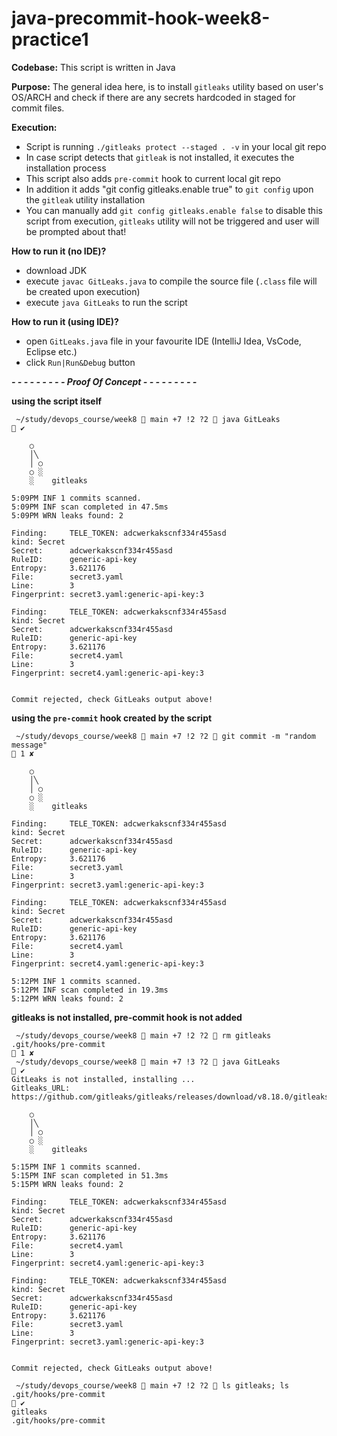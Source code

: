 # java-precommit-hook-week8-practice1

**Codebase:** This script is written in Java

**Purpose:** The general idea here, is to install `gitleaks` utility based on user's OS/ARCH and check if there are any secrets hardcoded in staged for commit files.

**Execution:**  

- Script is running `./gitleaks protect --staged . -v` in your local git repo
- In case script detects that `gitleak` is not installed, it executes the installation process
- This script also adds `pre-commit` hook to current local git repo
- In addition it adds "git config gitleaks.enable true" to `git config` upon the `gitleak` utility installation
- You can manually add `git config gitleaks.enable false` to disable this script from execution, `gitleaks` utility will not be triggered and user will be prompted about that!

**How to run it (no IDE)?**

- download JDK
- execute `javac GitLeaks.java` to compile the source file (`.class` file will be created upon execution)
- execute `java GitLeaks` to run the script


**How to run it (using IDE)?**

- open `GitLeaks.java` file in your favourite IDE (IntelliJ Idea, VsCode, Eclipse etc.)
- click `Run|Run&Debug` button






***- - - - - - - - - Proof Of Concept - - - - - - - - -***



**using the script itself**
````
 ~/study/devops_course/week8  main +7 !2 ?2  java GitLeaks                                                                                                                                                                                     ✔ 

    ○
    │╲
    │ ○
    ○ ░
    ░    gitleaks

5:09PM INF 1 commits scanned.
5:09PM INF scan completed in 47.5ms
5:09PM WRN leaks found: 2

Finding:     TELE_TOKEN: adcwerkakscnf334r455asd
kind: Secret
Secret:      adcwerkakscnf334r455asd
RuleID:      generic-api-key
Entropy:     3.621176
File:        secret3.yaml
Line:        3
Fingerprint: secret3.yaml:generic-api-key:3

Finding:     TELE_TOKEN: adcwerkakscnf334r455asd
kind: Secret
Secret:      adcwerkakscnf334r455asd
RuleID:      generic-api-key
Entropy:     3.621176
File:        secret4.yaml
Line:        3
Fingerprint: secret4.yaml:generic-api-key:3


Commit rejected, check GitLeaks output above!
````



**using the `pre-commit` hook created by the script**

````
 ~/study/devops_course/week8  main +7 !2 ?2  git commit -m "random message"                                                                                                                                                                  1 ✘ 

    ○
    │╲
    │ ○
    ○ ░
    ░    gitleaks

Finding:     TELE_TOKEN: adcwerkakscnf334r455asd
kind: Secret
Secret:      adcwerkakscnf334r455asd
RuleID:      generic-api-key
Entropy:     3.621176
File:        secret3.yaml
Line:        3
Fingerprint: secret3.yaml:generic-api-key:3

Finding:     TELE_TOKEN: adcwerkakscnf334r455asd
kind: Secret
Secret:      adcwerkakscnf334r455asd
RuleID:      generic-api-key
Entropy:     3.621176
File:        secret4.yaml
Line:        3
Fingerprint: secret4.yaml:generic-api-key:3

5:12PM INF 1 commits scanned.
5:12PM INF scan completed in 19.3ms
5:12PM WRN leaks found: 2
````




**gitleaks is not installed, pre-commit hook is not added**

````
 ~/study/devops_course/week8  main +7 !2 ?2  rm gitleaks .git/hooks/pre-commit                                                                                                                                                               1 ✘ 
 ~/study/devops_course/week8  main +7 !3 ?2  java GitLeaks                                                                                                                                                                                     ✔ 
GitLeaks is not installed, installing ...
Gitleaks_URL: https://github.com/gitleaks/gitleaks/releases/download/v8.18.0/gitleaks_8.18.0_darwin_arm64.tar.gz

    ○
    │╲
    │ ○
    ○ ░
    ░    gitleaks

5:15PM INF 1 commits scanned.
5:15PM INF scan completed in 51.3ms
5:15PM WRN leaks found: 2

Finding:     TELE_TOKEN: adcwerkakscnf334r455asd
kind: Secret
Secret:      adcwerkakscnf334r455asd
RuleID:      generic-api-key
Entropy:     3.621176
File:        secret4.yaml
Line:        3
Fingerprint: secret4.yaml:generic-api-key:3

Finding:     TELE_TOKEN: adcwerkakscnf334r455asd
kind: Secret
Secret:      adcwerkakscnf334r455asd
RuleID:      generic-api-key
Entropy:     3.621176
File:        secret3.yaml
Line:        3
Fingerprint: secret3.yaml:generic-api-key:3


Commit rejected, check GitLeaks output above!

 ~/study/devops_course/week8  main +7 !2 ?2  ls gitleaks; ls .git/hooks/pre-commit                                                                                                                                                             ✔ 
gitleaks
.git/hooks/pre-commit
````
